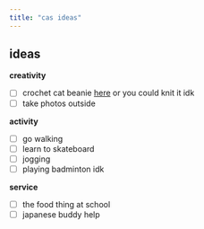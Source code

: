 ```yaml
---
title: "cas ideas"
---
```

## ideas
**creativity**
- [ ] crochet cat beanie [here](https://www.youtube.com/watch?v=QFPQ5murojA&ab_channel=DayannaCelaya) or you could knit it idk
- [ ] take photos outside

**activity**
- [ ] go walking
- [ ] learn to skateboard
- [ ] jogging
- [ ] playing badminton idk

**service**
- [ ] the food thing at school
- [ ] japanese buddy help
